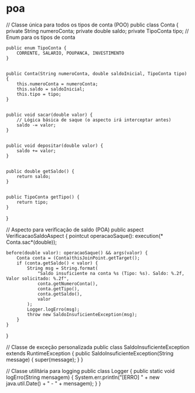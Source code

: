 # poa

// Classe única para todos os tipos de conta (POO)
public class Conta {
    private String numeroConta;
    private double saldo;
    private TipoConta tipo; // Enum para os tipos de conta


    public enum TipoConta {
        CORRENTE, SALARIO, POUPANCA, INVESTIMENTO
    }


    public Conta(String numeroConta, double saldoInicial, TipoConta tipo) {
        this.numeroConta = numeroConta;
        this.saldo = saldoInicial;
        this.tipo = tipo;
    }


    public void sacar(double valor) {
        // Lógica básica de saque (o aspecto irá interceptar antes)
        saldo -= valor;
    }


    public void depositar(double valor) {
        saldo += valor;
    }


    public double getSaldo() {
        return saldo;
    }


    public TipoConta getTipo() {
        return tipo;
    }
}


// Aspecto para verificação de saldo (POA)
public aspect VerificacaoSaldoAspect {
    pointcut operacaoSaque(): execution(* Conta.sac*(double));


    before(double valor): operacaoSaque() && args(valor) {
        Conta conta = (Conta)thisJoinPoint.getTarget();
        if (conta.getSaldo() < valor) {
            String msg = String.format(
                "Saldo insuficiente na conta %s (Tipo: %s). Saldo: %.2f, Valor solicitado: %.2f",
                conta.getNumeroConta(),
                conta.getTipo(),
                conta.getSaldo(),
                valor
            );
            Logger.logErro(msg);
            throw new SaldoInsuficienteException(msg);
        }
    }
}


// Classe de exceção personalizada
public class SaldoInsuficienteException extends RuntimeException {
    public SaldoInsuficienteException(String message) {
        super(message);
    }
}


// Classe utilitária para logging
public class Logger {
    public static void logErro(String mensagem) {
        System.err.println("[ERRO] " + new java.util.Date() + " - " + mensagem);
    }
}
